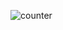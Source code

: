 
![counter](https://[https://img.shields.io/static/v1?label=Profile-Views&message=${counter}&color=green].m.pipedream.net)

